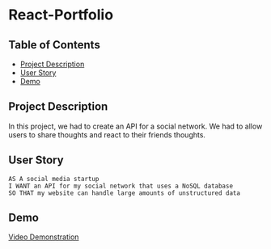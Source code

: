# React-Portfolio

## Table of Contents
* [Project Description](#project-description)
* [User Story](#user-story)
* [Demo](#demo)


## Project Description

In this project, we had to create an API for a social network. We had to allow users to share thoughts and react to their friends thoughts. 

## User Story

```
AS A social media startup
I WANT an API for my social network that uses a NoSQL database
SO THAT my website can handle large amounts of unstructured data
```
## Demo

[Video Demonstration](https://drive.google.com/file/d/1ijqyz0-OXXoZywxt2JaKM9HC8ccU9jbl/view)